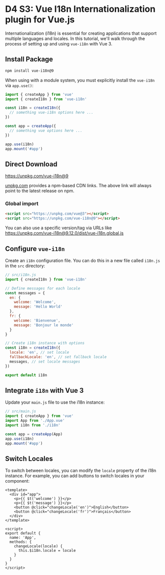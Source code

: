# D4 S3: Vue I18n Internationalization plugin for Vue.js

Internationalization (i18n) is essential for creating applications that support multiple languages and locales. In this tutorial, we'll walk through the process of setting up and using `vue-i18n` with Vue 3.


## Install Package

```sh [npm]
npm install vue-i18n@9
```

When using with a module system, you must explicitly install the `vue-i18n`
via `app.use()`:


```js
import { createApp } from 'vue'
import { createI18n } from 'vue-i18n'

const i18n = createI18n({
  // something vue-i18n options here ...
})

const app = createApp({
  // something vue options here ...
})

app.use(i18n)
app.mount('#app')
```


## Direct Download

<https://unpkg.com/vue-i18n@9>

[unpkg.com](https://unpkg.com) provides a npm-based CDN links. The above link will always point to the latest release on npm.

### Global import

```html
<script src="https://unpkg.com/vue@3"></script>
<script src="https://unpkg.com/vue-i18n@9"></script>
```

You can also use a specific version/tag via URLs like <https://unpkg.com/vue-i18n@9.12.0/dist/vue-i18n.global.js>

## Configure `vue-i18n`

Create an `i18n` configuration file. You can do this in a new file called `i18n.js` in the `src` directory:
```js
// src/i18n.js
import { createI18n } from 'vue-i18n'

// Define messages for each locale
const messages = {
  en: {
    welcome: 'Welcome',
    message: 'Hello World'
  },
  fr: {
    welcome: 'Bienvenue',
    message: 'Bonjour le monde'
  }
}

// Create i18n instance with options
const i18n = createI18n({
  locale: 'en', // set locale
  fallbackLocale: 'en', // set fallback locale
  messages, // set locale messages
})

export default i18n
```

## Integrate `i18n` with Vue 3
Update your `main.js` file to use the i18n instance:

```js
// src/main.js
import { createApp } from 'vue'
import App from './App.vue'
import i18n from './i18n'

const app = createApp(App)
app.use(i18n)
app.mount('#app')
```

## Switch Locales
To switch between locales, you can modify the `locale` property of the i18n instance. For example, you can add buttons to switch locales in your component:
```vue
<template>
  <div id="app">
    <p>{{ $t('welcome') }}</p>
    <p>{{ $t('message') }}</p>
    <button @click="changeLocale('en')">English</button>
    <button @click="changeLocale('fr')">Français</button>
  </div>
</template>

<script>
export default {
  name: 'App',
  methods: {
    changeLocale(locale) {
      this.$i18n.locale = locale
    }
  }
}
</script>
```